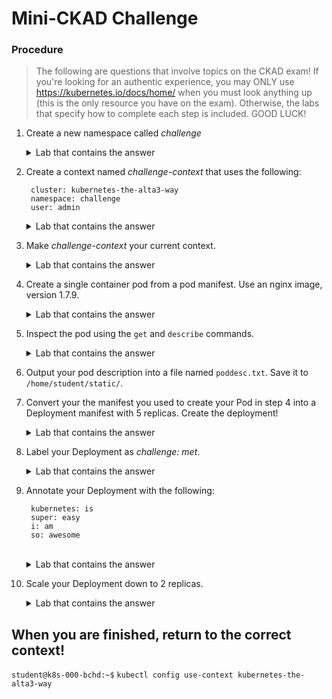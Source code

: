 # Mini-CKAD Challenge

### Procedure
>The following are questions that involve topics on the CKAD exam! If you're looking for an authentic experience, you may ONLY use https://kubernetes.io/docs/home/ when you must look anything up (this is the only resource you have on the exam). Otherwise, the labs that specify how to complete each step is included. GOOD LUCK!

1. Create a new namespace called *challenge*
    <br>
    <details><summary>Lab that contains the answer</summary>
    See Lab 03
    </details>
0. Create a context named *challenge-context* that uses the following:

        cluster: kubernetes-the-alta3-way
        namespace: challenge
        user: admin

    <details><summary>Lab that contains the answer</summary>
    See Lab 05
    </details>
0. Make *challenge-context* your current context.
    <br>
    <details><summary>Lab that contains the answer</summary>
    See Lab 05
    </details>   

0. Create a single container pod from a pod manifest. Use an nginx image, version 1.7.9.
    <br>
    <details><summary>Lab that contains the answer</summary>
    See Lab 08
    </details>
0. Inspect the pod using the `get` and `describe` commands.
    <br>
    <details><summary>Lab that contains the answer</summary>
    See Labs 06 & 07
    </details>
0. Output your pod description into a file named `poddesc.txt`. Save it to `/home/student/static/`.
0. Convert your the manifest you used to create your Pod in step 4 into a Deployment manifest with 5 replicas. Create the deployment!
    <br>
    <details><summary>Lab that contains the answer</summary>
    See Lab 16
    </details>
0. Label your Deployment as *challenge: met*.
    <br>
    <details><summary>Lab that contains the answer</summary>
    See Lab 12
    </details>
0. Annotate your Deployment with the following:

        kubernetes: is
        super: easy
        i: am
        so: awesome

    <br>
    <details><summary>Lab that contains the answer</summary>
    See Lab 13
    </details>
0. Scale your Deployment down to 2 replicas.
    <br>
    <details><summary>Lab that contains the answer</summary>
    See Lab 18
    </details>

## When you are finished, return to the correct context!

`student@k8s-000-bchd:~$` `kubectl config use-context kubernetes-the-alta3-way`
